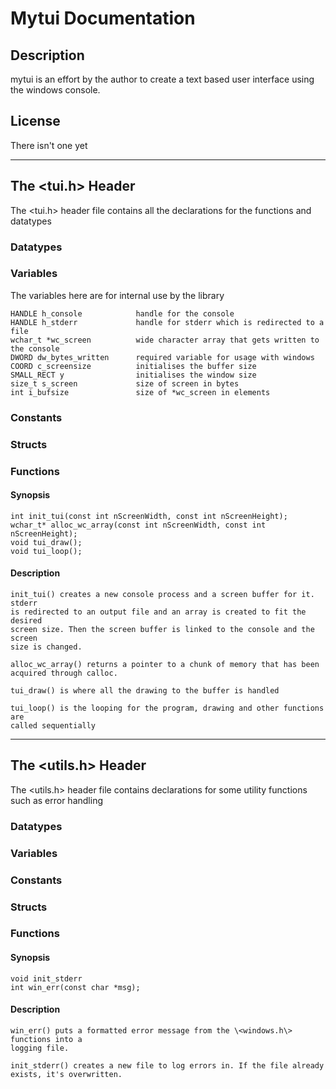 # Mytui Documentation

## Description

mytui is an effort by the author to create a text based user interface using the windows console.

## License

There isn't one yet

---
## The \<tui.h\> Header

The \<tui.h\> header file contains all the declarations for the functions and datatypes

### Datatypes

### Variables

The variables here are for internal use by the library

    HANDLE h_console            handle for the console
    HANDLE h_stderr             handle for stderr which is redirected to a file
    wchar_t *wc_screen          wide character array that gets written to the console
    DWORD dw_bytes_written      required variable for usage with windows
    COORD c_screensize          initialises the buffer size
    SMALL_RECT y                initialises the window size
    size_t s_screen             size of screen in bytes
    int i_bufsize               size of *wc_screen in elements


### Constants

### Structs

### Functions

#### Synopsis

    int init_tui(const int nScreenWidth, const int nScreenHeight);
    wchar_t* alloc_wc_array(const int nScreenWidth, const int nScreenHeight);
    void tui_draw();
    void tui_loop();
    

#### Description

    init_tui() creates a new console process and a screen buffer for it. stderr
    is redirected to an output file and an array is created to fit the desired
    screen size. Then the screen buffer is linked to the console and the screen
    size is changed.

    alloc_wc_array() returns a pointer to a chunk of memory that has been
    acquired through calloc.

    tui_draw() is where all the drawing to the buffer is handled

    tui_loop() is the looping for the program, drawing and other functions are
    called sequentially


---
## The \<utils.h\> Header

The \<utils.h\> header file contains declarations for some utility functions such as error handling

### Datatypes

### Variables

### Constants

### Structs

### Functions

#### Synopsis
    
    void init_stderr
    int win_err(const char *msg);


#### Description

    win_err() puts a formatted error message from the \<windows.h\> functions into a
    logging file.

    init_stderr() creates a new file to log errors in. If the file already
    exists, it's overwritten.

